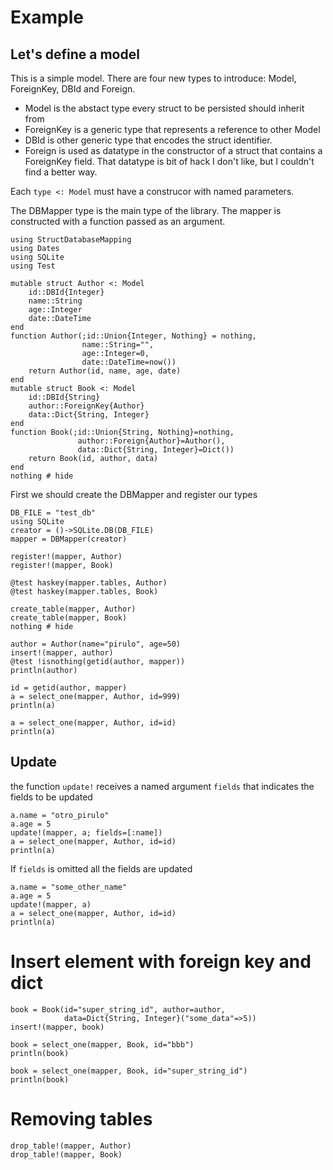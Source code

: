 # Example

## Let's define a model
This is a simple model. There are four new types to introduce: Model, ForeignKey, DBId and Foreign.
* Model is the abstact type every struct to be persisted should inherit from
* ForeignKey is a generic type that represents a reference to other Model
* DBId is other generic type that encodes the struct identifier.
* Foreign is used as datatype in the constructor of a struct that contains a ForeignKey field. That datatype is bit of hack I don't like, but I couldn't find a  better way.

Each `type <: Model` must have a construcor with named parameters.

The DBMapper type is the main type of the library. The mapper is constructed with a function passed as an argument.


```@example code_1
using StructDatabaseMapping
using Dates
using SQLite
using Test

mutable struct Author <: Model
    id::DBId{Integer}
    name::String
    age::Integer
    date::DateTime
end
function Author(;id::Union{Integer, Nothing} = nothing,
                name::String="",
                age::Integer=0,
                date::DateTime=now())
    return Author(id, name, age, date)
end
mutable struct Book <: Model
    id::DBId{String}
    author::ForeignKey{Author}
    data::Dict{String, Integer}
end
function Book(;id::Union{String, Nothing}=nothing,
               author::Foreign{Author}=Author(),
               data::Dict{String, Integer}=Dict())
    return Book(id, author, data)
end
nothing # hide
```
First we should create the DBMapper and register our types
```@example code_1
DB_FILE = "test_db"
using SQLite
creator = ()->SQLite.DB(DB_FILE)
mapper = DBMapper(creator)

register!(mapper, Author)
register!(mapper, Book)

@test haskey(mapper.tables, Author)
@test haskey(mapper.tables, Book)

create_table(mapper, Author)
create_table(mapper, Book)
nothing # hide
```

```@example code_1
author = Author(name="pirulo", age=50)
insert!(mapper, author)
@test !isnothing(getid(author, mapper))
println(author)
```

```@example code_1
id = getid(author, mapper)
a = select_one(mapper, Author, id=999)
println(a)
```

```@example code_1
a = select_one(mapper, Author, id=id)
println(a)
```
## Update 
the function `update!` receives a named argument `fields` that indicates the fields to be updated
```@example code_1
a.name = "otro_pirulo"
a.age = 5
update!(mapper, a; fields=[:name])
a = select_one(mapper, Author, id=id)
println(a)
```
If `fields` is omitted all the fields are updated
```@example code_1
a.name = "some_other_name"
a.age = 5
update!(mapper, a)
a = select_one(mapper, Author, id=id)
println(a)
```

# Insert element with foreign key and dict
```@example code_1
book = Book(id="super_string_id", author=author, 
            data=Dict{String, Integer}("some_data"=>5))
insert!(mapper, book)
```

```@example code_1
book = select_one(mapper, Book, id="bbb")
println(book)
```

```@example code_1
book = select_one(mapper, Book, id="super_string_id")
println(book)
```

# Removing tables
```@example code_1
drop_table!(mapper, Author)
drop_table!(mapper, Book)
```
